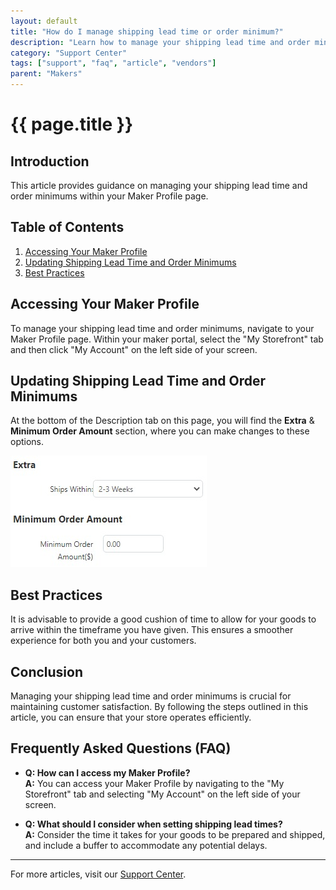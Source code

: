 ```yaml
---
layout: default
title: "How do I manage shipping lead time or order minimum?"
description: "Learn how to manage your shipping lead time and order minimums through your Maker Profile."
category: "Support Center"
tags: ["support", "faq", "article", "vendors"]
parent: "Makers"
---
```


# {{ page.title }}

## Introduction

This article provides guidance on managing your shipping lead time and order minimums within your Maker Profile page.

## Table of Contents
1. [Accessing Your Maker Profile](#accessing-your-maker-profile)
2. [Updating Shipping Lead Time and Order Minimums](#updating-shipping-lead-time-and-order-minimums)
3. [Best Practices](#best-practices)

## Accessing Your Maker Profile

To manage your shipping lead time and order minimums, navigate to your Maker Profile page. Within your maker portal, select the "My Storefront" tab and then click "My Account" on the left side of your screen.

## Updating Shipping Lead Time and Order Minimums

At the bottom of the Description tab on this page, you will find the **Extra** & **Minimum Order Amount** section, where you can make changes to these options.

![Shipping Lead Time Management](/images/Web_capture_27-2-2022_124334_anamcraft.jpg)

## Best Practices

It is advisable to provide a good cushion of time to allow for your goods to arrive within the timeframe you have given. This ensures a smoother experience for both you and your customers.

## Conclusion

Managing your shipping lead time and order minimums is crucial for maintaining customer satisfaction. By following the steps outlined in this article, you can ensure that your store operates efficiently.

## Frequently Asked Questions (FAQ)

- **Q: How can I access my Maker Profile?**  
  **A:** You can access your Maker Profile by navigating to the "My Storefront" tab and selecting "My Account" on the left side of your screen.

- **Q: What should I consider when setting shipping lead times?**  
  **A:** Consider the time it takes for your goods to be prepared and shipped, and include a buffer to accommodate any potential delays.

---

For more articles, visit our [Support Center](https://support.anamcraft.com).